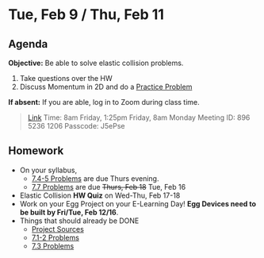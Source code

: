 Tue, Feb 9 / Thu, Feb 11
==================  
  
Agenda  
---------  
**Objective:** Be able to solve elastic collision problems.
  
1. Take questions over the HW
2. Discuss Momentum in 2D and do a [Practice Problem][prob]

**If absent:** If you are able, log in to Zoom during class time.
> [Link](https://us02web.zoom.us/j/89652361206?pwd=L3ZYQzBGNitFK0J6K1M4Nk1iM1dYQT09)
> Time: 8am Friday, 1:25pm Friday, 8am Monday
> Meeting ID: 896 5236 1206
> Passcode: J5ePse
  
Homework   
-------------  
- On your syllabus, 
	- [7.4-5 Problems][7.4-5] are due Thurs evening.
	- [7.7 Problems][7.7] are due ~~Thurs, Feb 18~~ Tue, Feb 16
- Elastic Collision **HW Quiz** on Wed-Thu, Feb 17-18
- Work on your Egg Project on your E-Learning Day!  **Egg Devices need to be built by Fri/Tue, Feb 12/16**.
- Things that should already be DONE
	- [Project Sources][research]
	- [7.1-2 Problems][7.1-2] 
	- [7.3 Problems][7.3] 

[research]: https://avon.schoology.com/assignment/4621629308/
[syllabus]: https://avon.schoology.com/course/2624603229/materials?f=369842845
[7.1-2]: https://avon.schoology.com/assignment/4622403532/
[7.3]: https://avon.schoology.com/assignment/4622408506/
[7.4-5]: https://avon.schoology.com/assignment/4622420473/
[7.7]: https://avon.schoology.com/assignment/4622428426/

[prob]: https://avon.schoology.com/page/4659304977

<!--stackedit_data:
eyJoaXN0b3J5IjpbNTU2OTExNzU1LDEzMDkxOTQwOCwxMjY0Nz
M3ODM3LC0xNTAzNTAzNTk1LDIwMzQzMzk3MzMsLTY4NzI1NjAx
Niw1MTEyMzg0MjEsLTE1MzA0NzgwMjEsMTgxNzg0NDAxNywtMT
M1NzgwMzgxMiwxODQ3NDA0MzM3LDM4MTIzODU0NCwtMTg1OTcy
NjA3Nyw3MTU1NjYwODEsMjEzODAxMjUxOCwtMjE0NjM3MDgxMF
19
-->